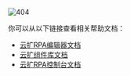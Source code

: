 ![404](https://docimages.blob.core.chinacloudapi.cn/images/404.png)

你可以从以下链接查看相关帮助文档：

- [云扩RPA编辑器文档](./Studio/Introduction/Introduction.md?_v=v2020.4)
- [云扩组件库文档](./Activities/ComponentsIntroduction.md?_v=v2020.4)
- [云扩RPA控制台文档](./Console/register.md?_v=v2020.4)
